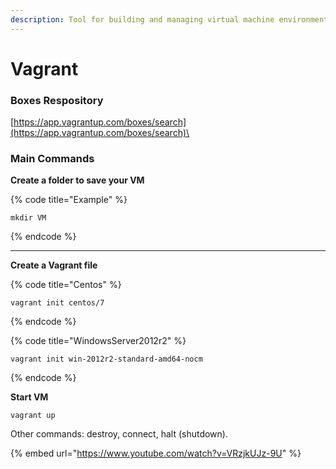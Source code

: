 ```yaml
---
description: Tool for building and managing virtual machine environments
---
```


# Vagrant

### Boxes Respository

[https://app.vagrantup.com/boxes/search](https://app.vagrantup.com/boxes/search)\


### Main Commands

**Create a folder to save your VM**

{% code title="Example" %}
```
mkdir VM
```
{% endcode %}

****

**Create a Vagrant file**&#x20;

{% code title="Centos" %}
```
vagrant init centos/7 
```
{% endcode %}

{% code title="WindowsServer2012r2" %}
```
vagrant init win-2012r2-standard-amd64-nocm
```
{% endcode %}

**Start VM**

```
vagrant up
```



&#x20; Other commands: destroy, connect, halt (shutdown).&#x20;





{% embed url="https://www.youtube.com/watch?v=VRzjkUJz-9U" %}

